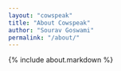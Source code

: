 ```yaml
---
layout: "cowspeak"
title: "About Cowspeak"
author: "Sourav Goswami"
permalink: "/about/"
---
```


{% include about.markdown %}
